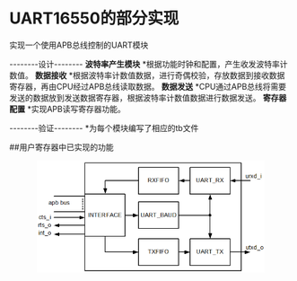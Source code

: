 
UART16550的部分实现
===============
实现一个使用APB总线控制的UART模块

--------设计--------
**波特率产生模块**
	*根据功能时钟和配置，产生收发波特率计数值。
**数据接收**
	*根据波特率计数值数据，进行奇偶校验，存放数据到接收数据寄存器，再由CPU经过APB总线读取数据。
**数据发送**
	*CPU通过APB总线将需要发送的数据放到发送数据寄存器，根据波特率计数值数据进行数据发送。
**寄存器配置**
	*实现APB读写寄存器功能。


--------验证--------
	*为每个模块编写了相应的tb文件


##用户寄存器中已实现的功能
<div align=center><img src="https://github.com/twomonkeyclub/UART/blob/master/utils/frame.png" height="200"/> </div>
